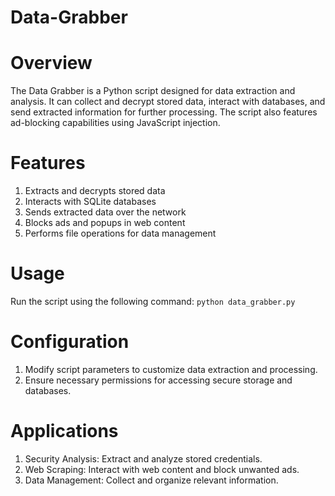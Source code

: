 # Data-Grabber

# Overview
The Data Grabber is a Python script designed for data extraction and analysis. It can collect and decrypt stored data, interact with databases, and send extracted information for further processing. The script also features ad-blocking capabilities using JavaScript injection.

# Features
1. Extracts and decrypts stored data
2. Interacts with SQLite databases
3. Sends extracted data over the network
4. Blocks ads and popups in web content
5. Performs file operations for data management

# Usage
Run the script using the following command:
`python data_grabber.py`

# Configuration
1. Modify script parameters to customize data extraction and processing.
2. Ensure necessary permissions for accessing secure storage and databases.

# Applications
1. Security Analysis: Extract and analyze stored credentials.
2. Web Scraping: Interact with web content and block unwanted ads.
3. Data Management: Collect and organize relevant information.
